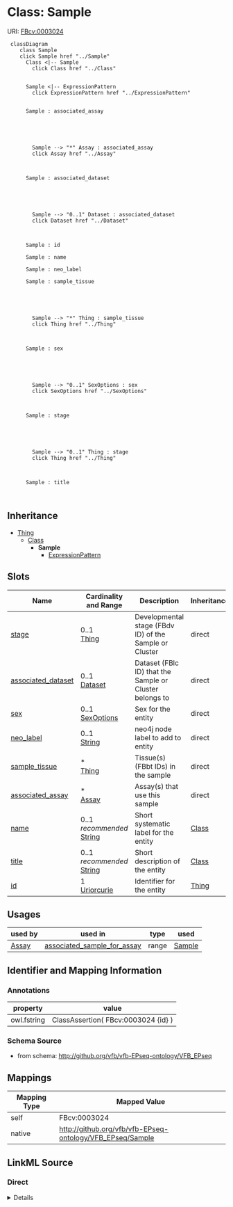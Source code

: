 

# Class: Sample 



URI: [FBcv:0003024](http://purl.obolibrary.org/obo/FBcv_0003024)






```mermaid
 classDiagram
    class Sample
    click Sample href "../Sample"
      Class <|-- Sample
        click Class href "../Class"
      

      Sample <|-- ExpressionPattern
        click ExpressionPattern href "../ExpressionPattern"
      
      
      Sample : associated_assay
        
          
    
        
        
        Sample --> "*" Assay : associated_assay
        click Assay href "../Assay"
    

        
      Sample : associated_dataset
        
          
    
        
        
        Sample --> "0..1" Dataset : associated_dataset
        click Dataset href "../Dataset"
    

        
      Sample : id
        
      Sample : name
        
      Sample : neo_label
        
      Sample : sample_tissue
        
          
    
        
        
        Sample --> "*" Thing : sample_tissue
        click Thing href "../Thing"
    

        
      Sample : sex
        
          
    
        
        
        Sample --> "0..1" SexOptions : sex
        click SexOptions href "../SexOptions"
    

        
      Sample : stage
        
          
    
        
        
        Sample --> "0..1" Thing : stage
        click Thing href "../Thing"
    

        
      Sample : title
        
      
```





## Inheritance
* [Thing](Thing.md)
    * [Class](Class.md)
        * **Sample**
            * [ExpressionPattern](ExpressionPattern.md)



## Slots

| Name | Cardinality and Range | Description | Inheritance |
| ---  | --- | --- | --- |
| [stage](stage.md) | 0..1 <br/> [Thing](Thing.md) | Developmental stage (FBdv ID) of the Sample or Cluster | direct |
| [associated_dataset](associated_dataset.md) | 0..1 <br/> [Dataset](Dataset.md) | Dataset (FBlc ID) that the Sample or Cluster belongs to | direct |
| [sex](sex.md) | 0..1 <br/> [SexOptions](SexOptions.md) | Sex for the entity | direct |
| [neo_label](neo_label.md) | 0..1 <br/> [String](String.md) | neo4j node label to add to entity | direct |
| [sample_tissue](sample_tissue.md) | * <br/> [Thing](Thing.md) | Tissue(s) (FBbt IDs) in the sample | direct |
| [associated_assay](associated_assay.md) | * <br/> [Assay](Assay.md) | Assay(s) that use this sample | direct |
| [name](name.md) | 0..1 _recommended_ <br/> [String](String.md) | Short systematic label for the entity | [Class](Class.md) |
| [title](title.md) | 0..1 _recommended_ <br/> [String](String.md) | Short description of the entity | [Class](Class.md) |
| [id](id.md) | 1 <br/> [Uriorcurie](Uriorcurie.md) | Identifier for the entity | [Thing](Thing.md) |





## Usages

| used by | used in | type | used |
| ---  | --- | --- | --- |
| [Assay](Assay.md) | [associated_sample_for_assay](associated_sample_for_assay.md) | range | [Sample](Sample.md) |






## Identifier and Mapping Information





### Annotations

| property | value |
| --- | --- |
| owl.fstring | ClassAssertion( FBcv:0003024 {id} ) |




### Schema Source


* from schema: http://github.org/vfb/vfb-EPseq-ontology/VFB_EPseq




## Mappings

| Mapping Type | Mapped Value |
| ---  | ---  |
| self | FBcv:0003024 |
| native | http://github.org/vfb/vfb-EPseq-ontology/VFB_EPseq/Sample |







## LinkML Source

<!-- TODO: investigate https://stackoverflow.com/questions/37606292/how-to-create-tabbed-code-blocks-in-mkdocs-or-sphinx -->

### Direct

<details>
```yaml
name: Sample
annotations:
  owl.fstring:
    tag: owl.fstring
    value: ClassAssertion( FBcv:0003024 {id} )
from_schema: http://github.org/vfb/vfb-EPseq-ontology/VFB_EPseq
is_a: Class
slots:
- stage
- associated_dataset
- sex
- neo_label
attributes:
  sample_tissue:
    name: sample_tissue
    annotations:
      owl.fstring:
        tag: owl.fstring
        value: ClassAssertion( ObjectSomeValuesFrom( RO:0002131 {V} ) {id} )
    description: Tissue(s) (FBbt IDs) in the sample. Multiple IDs should be separated
      with '|' or in different rows. Maps as an overlaps relationship rather than
      part_of due to imprecision of dissection.
    from_schema: http://github.org/vfb/vfb-scRNAseq-ontology/VFB_scRNAseq
    rank: 1000
    slot_uri: RO:0002131
    domain_of:
    - Sample
    range: Thing
    multivalued: true
  associated_assay:
    name: associated_assay
    annotations:
      owl:
        tag: owl
        value: ObjectPropertyAssertion
    description: Assay(s) that use this sample. Multiple IDs should be separated with
      '|' or in different rows.
    from_schema: http://github.org/vfb/vfb-scRNAseq-ontology/VFB_scRNAseq
    rank: 1000
    slot_uri: RO:0002352
    domain_of:
    - Sample
    range: Assay
    multivalued: true
class_uri: FBcv:0003024

```
</details>

### Induced

<details>
```yaml
name: Sample
annotations:
  owl.fstring:
    tag: owl.fstring
    value: ClassAssertion( FBcv:0003024 {id} )
from_schema: http://github.org/vfb/vfb-EPseq-ontology/VFB_EPseq
is_a: Class
attributes:
  sample_tissue:
    name: sample_tissue
    annotations:
      owl.fstring:
        tag: owl.fstring
        value: ClassAssertion( ObjectSomeValuesFrom( RO:0002131 {V} ) {id} )
    description: Tissue(s) (FBbt IDs) in the sample. Multiple IDs should be separated
      with '|' or in different rows. Maps as an overlaps relationship rather than
      part_of due to imprecision of dissection.
    from_schema: http://github.org/vfb/vfb-scRNAseq-ontology/VFB_scRNAseq
    rank: 1000
    slot_uri: RO:0002131
    alias: sample_tissue
    owner: Sample
    domain_of:
    - Sample
    range: Thing
    multivalued: true
  associated_assay:
    name: associated_assay
    annotations:
      owl:
        tag: owl
        value: ObjectPropertyAssertion
    description: Assay(s) that use this sample. Multiple IDs should be separated with
      '|' or in different rows.
    from_schema: http://github.org/vfb/vfb-scRNAseq-ontology/VFB_scRNAseq
    rank: 1000
    slot_uri: RO:0002352
    alias: associated_assay
    owner: Sample
    domain_of:
    - Sample
    range: Assay
    multivalued: true
  stage:
    name: stage
    annotations:
      owl.fstring:
        tag: owl.fstring
        value: ClassAssertion( ObjectSomeValuesFrom( RO:0002490 {V} ) {id} )
    description: Developmental stage (FBdv ID) of the Sample or Cluster.
    from_schema: http://github.org/vfb/vfb-EPseq-ontology/VFB_EPseq
    rank: 1000
    slot_uri: RO:0002490
    alias: stage
    owner: Sample
    domain_of:
    - Sample
    - Cluster
    range: Thing
  associated_dataset:
    name: associated_dataset
    annotations:
      owl.fstring:
        tag: owl.fstring
        value: AnnotationAssertion( dc:source {id} {V} )
    description: Dataset (FBlc ID) that the Sample or Cluster belongs to.
    from_schema: http://github.org/vfb/vfb-EPseq-ontology/VFB_EPseq
    rank: 1000
    slot_uri: dc:source
    alias: associated_dataset
    owner: Sample
    domain_of:
    - Sample
    - Assay
    - Clustering
    - Cluster
    range: Dataset
  sex:
    name: sex
    annotations:
      owl.fstring:
        tag: owl.fstring
        value: ClassAssertion( ObjectSomeValuesFrom( BFO:0000050 {V} ) {id} )
    description: Sex for the entity. Should be 'male' or 'female'.
    from_schema: http://github.org/vfb/vfb-EPseq-ontology/VFB_EPseq
    rank: 1000
    slot_uri: BFO:0000050
    alias: sex
    owner: Sample
    domain_of:
    - Sample
    - Cluster
    range: sex_options
  neo_label:
    name: neo_label
    annotations:
      owl:
        tag: owl
        value: AnnotationProperty
    description: neo4j node label to add to entity.
    from_schema: http://github.org/vfb/vfb-EPseq-ontology/VFB_EPseq
    rank: 1000
    slot_uri: neo_property:nodeLabel
    alias: neo_label
    owner: Sample
    domain_of:
    - Dataset
    - Sample
    - Assay
    - Cluster
    - Publication
    range: string
  name:
    name: name
    annotations:
      owl:
        tag: owl
        value: AnnotationAssertion
    description: Short systematic label for the entity.
    from_schema: http://github.org/vfb/vfb-EPseq-ontology/VFB_EPseq
    rank: 1000
    slot_uri: rdfs:label
    alias: name
    owner: Sample
    domain_of:
    - Class
    range: string
    recommended: true
  title:
    name: title
    annotations:
      owl:
        tag: owl
        value: AnnotationAssertion
    description: Short description of the entity.
    from_schema: http://github.org/vfb/vfb-EPseq-ontology/VFB_EPseq
    rank: 1000
    slot_uri: IAO:0000115
    alias: title
    owner: Sample
    domain_of:
    - Class
    range: string
    recommended: true
  id:
    name: id
    description: Identifier for the entity. FlyBase identifiers should be prefixed
      with 'FlyBase:'.
    from_schema: http://github.org/vfb/vfb-EPseq-ontology/VFB_EPseq
    rank: 1000
    identifier: true
    alias: id
    owner: Sample
    domain_of:
    - Thing
    range: uriorcurie
    required: true
class_uri: FBcv:0003024

```
</details>
